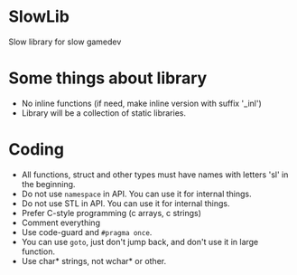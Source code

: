 # SlowLib
Slow library for slow gamedev

# Some things about library

* No inline functions (if need, make inline version with suffix '_inl')
* Library will be a collection of static libraries.

# Coding

* All functions, struct and other types must have names with letters 'sl' in the beginning.
* Do not use `namespace` in API. You can use it for internal things.
* Do not use STL in API. You can use it for internal things.
* Prefer C-style programming (c arrays, c strings)
* Comment everything
* Use code-guard and `#pragma once`. 
* You can use `goto`, just don't jump back, and don't use it in large function.
* Use char* strings, not wchar* or other.